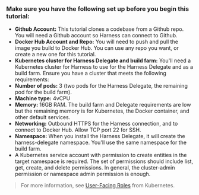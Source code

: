 ### Make sure you have the following set up before you begin this tutorial:

- **Github Account:** This tutorial clones a codebase from a Github repo. You will need a Github account so Harness can connect to Github.
- **Docker Hub Account and Repo:** You will need to push and pull the image you build to Docker Hub. You can use any repo you want, or create a new one for this tutorial.
- **Kubernetes cluster for Harness Delegate and build farm:** You'll need a Kubernetes cluster for Harness to use for the Harness Delegate and as a build farm. Ensure you have a cluster that meets the following requirements:
- **Number of pods:** 3 (two pods for the Harness Delegate, the remaining pod for the build farm).
- **Machine type:** 4vCPU
- **Memory:** 16GB RAM. The build farm and Delegate requirements are low but the remaining memory is for Kubernetes, the Docker container, and other default services.
- **Networking:** Outbound HTTPS for the Harness connection, and to connect to Docker Hub. Allow TCP port 22 for SSH.
- **Namespace:** When you install the Harness Delegate, it will create the harness-delegate namespace. You'll use the same namespace for the build farm.
- A Kubernetes service account with permission to create entities in the target namespace is required. The set of permissions should include list, get, create, and delete permissions. In general, the cluster-admin permission or namespace admin permission is enough.

> For more information, see [User-Facing Roles](https://kubernetes.io/docs/reference/access-authn-authz/rbac/#user-facing-roles) from Kubernetes.
